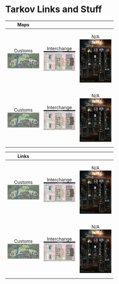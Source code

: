 # Tarkov Links and Stuff

| Maps |  |  |
| ------------- | ------------- | ------------- |
| <p align="center">Customs<br /><img src="images/Customs.jpg" width="100" align="center"></p> | <p align="center">Interchange<br /><img src="images/Interchange.jpg" width="100" align="center"></p> | <p align="center">N/A<br /><img src="images/QuestItems.jpg" width="100" align="center"></p> |
| <p align="center">Customs<br /><img src="images/Customs.jpg" width="100" align="center"></p> | <p align="center">Interchange<br /><img src="images/Interchange.jpg" width="100" align="center"></p> | <p align="center">N/A<br /><img src="images/QuestItems.jpg" width="100" align="center"></p> |

| Links |  |  |
| ------------- | ------------- | ------------- |
| <p align="center">Customs<br /><img src="images/Customs.jpg" width="100" align="center"></p> | <p align="center">Interchange<br /><img src="images/Interchange.jpg" width="100" align="center"></p> | <p align="center">N/A<br /><img src="images/QuestItems.jpg" width="100" align="center"></p> |
| <p align="center">Customs<br /><img src="images/Customs.jpg" width="100" align="center"></p> | <p align="center">Interchange<br /><img src="images/Interchange.jpg" width="100" align="center"></p> | <p align="center">N/A<br /><img src="images/QuestItems.jpg" width="100" align="center"></p> |
